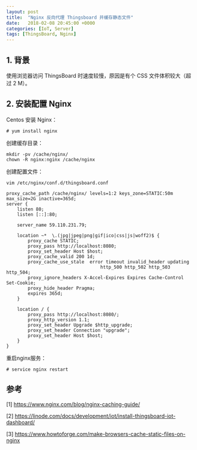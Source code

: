 ```yaml
---
layout: post
title:  "Nginx 反向代理 Thingsboard 并缓存静态文件"
date:   2018-02-08 20:45:00 +0000
categories: [IoT, Server]
tags: [ThingsBoard, Nginx]
---
```


## 1. 背景

使用浏览器访问 ThingsBoard 时速度较慢，原因是有个 CSS 文件体积较大（超过 2 M）。

## 2. 安装配置 Nginx

Centos 安装 Nginx：

```
# yum install nginx
```

创建缓存目录：

```
mkdir -pv /cache/nginx/
chown -R nginx:nginx /cache/nginx
```

创建配置文件：

```
vim /etc/nginx/conf.d/thingsboard.conf
```
```
proxy_cache_path /cache/nginx/ levels=1:2 keys_zone=STATIC:50m max_size=2G inactive=365d;
server {
    listen 80;
    listen [::]:80;

    server_name 59.110.231.79;
    
    location ~*  \.(jpg|jpeg|png|gif|ico|css|js|woff2)$ {
        proxy_cache STATIC;
        proxy_pass http://localhost:8080;
        proxy_set_header Host $host;
        proxy_cache_valid 200 1d;
        proxy_cache_use_stale  error timeout invalid_header updating
                                   http_500 http_502 http_503 http_504;
        proxy_ignore_headers X-Accel-Expires Expires Cache-Control Set-Cookie;
        proxy_hide_header Pragma;
        expires 365d;
    }

    location / {
        proxy_pass http://localhost:8080/;
        proxy_http_version 1.1;
        proxy_set_header Upgrade $http_upgrade;
        proxy_set_header Connection "upgrade";
        proxy_set_header Host $host;
    }
}
```

重启nginx服务：

```
# service nginx restart
```

## 参考

[1] https://www.nginx.com/blog/nginx-caching-guide/

[2] https://linode.com/docs/development/iot/install-thingsboard-iot-dashboard/

[3] https://www.howtoforge.com/make-browsers-cache-static-files-on-nginx
